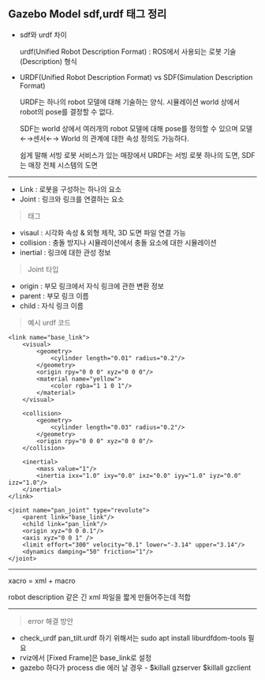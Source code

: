 ## Gazebo Model sdf,urdf 태그 정리

* sdf와 urdf 차이
 
  urdf(Unified Robot Description Format) : ROS에서 사용되는 로봇 기술(Description) 형식 

* URDF(Unified Robot Description Format) vs SDF(Simulation Description Format)

    URDF는 하나의 robot 모델에 대해 기술하는 양식. 시뮬레이션 world 상에서 robot의 pose를 결정할 수 없다.

    SDF는 world 상에서 여러개의 robot 모델에 대해 pose를 정의할 수 있으며 모델←→센서←→ World 의 관계에 대한 속성 정의도 가능하다.

    쉽게 말해 서빙 로봇 서비스가 있는 매장에서 URDF는 서빙 로봇 하나의 도면, SDF는 매장 전체 시스템의 도면

---

* Link : 로봇을 구성하는 하나의 요소
* Joint : 링크와 링크를 연결하는 요소

>태그
* visaul : 시각화 속성 & 외형 제작, 3D 도면 파일 연결 가능
* collision : 충돌 방지나 시뮬레이션에서 충돌 요소에 대한 시뮬레이션
* inertial : 링크에 대한 관성 정보

>Joint 타입

* origin : 부모 링크에서 자식 링크에 관한 변환 정보
* parent : 부모 링크 이름
* child : 자식 링크 이름

>예시 urdf 코드
<p>
<?xml version="1.0"?>
<robot name="ex_urdf_pan_tilt">

    <link name="base_link">
        <visual>
            <geometry>
                <cylinder length="0.01" radius="0.2"/>
            </geometry>
            <origin rpy="0 0 0" xyz="0 0 0"/>
            <material name="yellow">
                <color rgba="1 1 0 1"/>
            </material>
        </visual>

        <collision>
            <geometry>
                <cylinder length="0.03" radius="0.2"/>
            </geometry>
            <origin rpy="0 0 0" xyz="0 0 0"/>
        </collision>

        <inertial>
            <mass value="1"/>
            <inertia ixx="1.0" ixy="0.0" ixz="0.0" iyy="1.0" iyz="0.0" izz="1.0"/>
        </inertial>
    </link>

    <joint name="pan_joint" type="revolute">
        <parent link="base_link"/>
        <child link="pan_link"/>
        <origin xyz="0 0 0.1"/>
        <axis xyz="0 0 1" />
        <limit effort="300" velocity="0.1" lower="-3.14" upper="3.14"/>
        <dynamics damping="50" friction="1"/>
    </joint>

    
</robot>
</p>

---

xacro = xml + macro

robot description 같은 긴 xml 파일을 짧게 만들어주는데 적합 


---



>error 해결 방안

* check_urdf pan_tilt.urdf 하기 위해서는 sudo apt install liburdfdom-tools 필요
* rviz에서 [Fixed Frame]은 base_link로 설정
* gazebo 하다가 process die 에러 날 경우 - $killall gzserver $killall gzclient 
 

